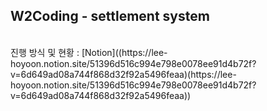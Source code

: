 ## W2Coding - settlement system

<br>
진행 방식 및 현황 : [Notion]((https://lee-hoyoon.notion.site/51396d516c994e798e0078ee91d4b72f?v=6d649ad08a744f868d32f92a5496feaa)(https://lee-hoyoon.notion.site/51396d516c994e798e0078ee91d4b72f?v=6d649ad08a744f868d32f92a5496feaa))

